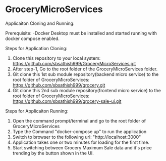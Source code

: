 # GroceryMicroServices
 
Applicaiton Cloning and Running:

Prerequisite:
-Docker Desktop must be installed and started running with docker compose enabled.

Steps for Application Cloning:
1. Clone this repository to your local system: https://github.com/sbsathish999/GroceryMicroServices.git
2. After step-1, Go to the root folder of the GroceryMicroServices folder.
3. Git clone this 1st sub module repository(backend micro service) to the root folder of GroceryMicroServices: https://github.com/sbsathish999/grocery.git
4. Git clone this 2nd sub module repository(frontend micro service) to the root folder of GroceryMicroServices: https://github.com/sbsathish999/grocery-sale-ui.git

Steps for Applicaiton Running:
1. Open the command prompt/terminal and go to the root folder of GroceryMicroServices
2. Type the Command "docker-compose up" to run the application
3. Switch to browser to the following url: "http://localhost:3000"
4. Application takes one or two minutes for loading for the first time.
5. Start switching between Grocery Maximum Sale data and it's price trending by the button shown in the UI.
